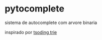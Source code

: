 # pytocomplete
sistema de autocomplete com arvore binaria

inspirado por [tsoding trie](https://gitlab.com/tsoding/trie)
